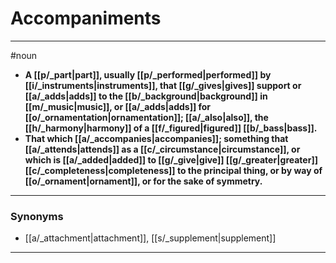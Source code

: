 # Accompaniments
---
#noun
- **A [[p/_part|part]], usually [[p/_performed|performed]] by [[i/_instruments|instruments]], that [[g/_gives|gives]] support or [[a/_adds|adds]] to the [[b/_background|background]] in [[m/_music|music]], or [[a/_adds|adds]] for [[o/_ornamentation|ornamentation]]; [[a/_also|also]], the [[h/_harmony|harmony]] of a [[f/_figured|figured]] [[b/_bass|bass]].**
- **That which [[a/_accompanies|accompanies]]; something that [[a/_attends|attends]] as a [[c/_circumstance|circumstance]], or which is [[a/_added|added]] to [[g/_give|give]] [[g/_greater|greater]] [[c/_completeness|completeness]] to the principal thing, or by way of [[o/_ornament|ornament]], or for the sake of symmetry.**
---
### Synonyms
- [[a/_attachment|attachment]], [[s/_supplement|supplement]]
---
